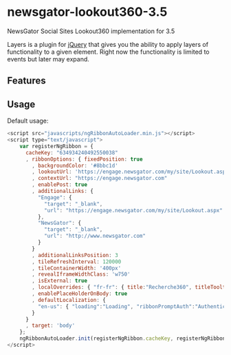 newsgator-lookout360-3.5
========================

NewsGator Social Sites Lookout360 implementation for 3.5

Layers is a plugin for [jQuery](http://jquery.com) that gives you the ability to apply layers of functionality to a given element. Right now the functionality is limited to events but later may expand.

## Features

## Usage

Default usage:

```js
<script src="javascripts/ngRibbonAutoLoader.min.js"></script>
<script type="text/javascript">
	var registerNgRibbon = {
	  cacheKey: "634934240492550038"
	  , ribbonOptions: { fixedPosition: true
	    , backgroundColor: '#8bbc1d'
	    , lookoutUrl: 'https://engage.newsgator.com/my/site/Lookout.aspx'
	    , contextUrl: "https://engage.newsgator.com"
	    , enablePost: true
	    , additionalLinks: {
	      "Engage": {
	        "target": "_blank",
	        "url": "https://engage.newsgator.com/my/site/Lookout.aspx"
	      },
	      "NewsGator": {
	        "target": "_blank",
	        "url": "http://www.newsgator.com"
	      }
	    }
	    , additionalLinksPosition: 3
	    , tileRefreshInterval: 120000
	    , tileContainerWidth: '400px'
	    , revealIframeWidthClass: 'w750'
	    , isExternal: true
	    , localOverrides: { "fr-fr": { title:"Recherche360", titleTooltip:"{0} Ouvert", postTooltip:"Publier sur Recherche" } }
	    , enablePlaceHolderOnBody: true
	    , defaultLocalization: { 
	      "en-us": { "loading":"Loading", "ribbonPromptAuth":"Authenticate with SocialSites", "ribbonPreventLoading":"Hide on this page" } 
	    }
	  }
	  , target: 'body'
	};
	ngRibbonAutoLoader.init(registerNgRibbon.cacheKey, registerNgRibbon.ribbonOptions, registerNgRibbon.target);
</script>
```